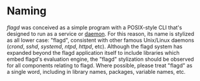 # Naming

_flagd_ was conceived as a simple program with a POSIX-style CLI that's designed to run as a service or [daemon](https://en.wikipedia.org/wiki/Daemon_(computing)).
For this reason, its name is stylized as all lower case: "flagd", consistent with other famous Unix/Linux daemons (_crond_, _sshd_, _systemd_, _ntpd_, _httpd_, etc).
Although the flagd system has expanded beyond the flagd application itself to include libraries which embed flagd's evaluation engine, the "flagd" stylization should be observed for all components relating to flagd.
Where possible, please treat "flagd" as a single word, including in library names, packages, variable names, etc.